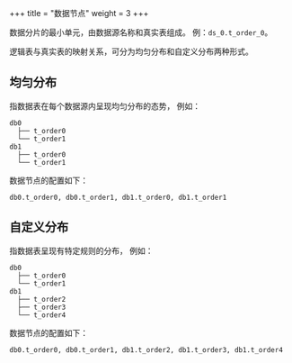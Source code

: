 +++
title = "数据节点"
weight = 3
+++

数据分片的最小单元，由数据源名称和真实表组成。
例：`ds_0.t_order_0`。

逻辑表与真实表的映射关系，可分为均匀分布和自定义分布两种形式。

## 均匀分布

指数据表在每个数据源内呈现均匀分布的态势，
例如：

```
db0
  ├── t_order0
  └── t_order1
db1
  ├── t_order0
  └── t_order1
```

数据节点的配置如下：

```
db0.t_order0, db0.t_order1, db1.t_order0, db1.t_order1
```

## 自定义分布

指数据表呈现有特定规则的分布，
例如：

```
db0
  ├── t_order0
  └── t_order1
db1
  ├── t_order2
  ├── t_order3
  └── t_order4
```

数据节点的配置如下：

```
db0.t_order0, db0.t_order1, db1.t_order2, db1.t_order3, db1.t_order4
```
